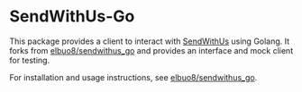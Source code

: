 # SendWithUs-Go

This package provides a client to interact with [SendWithUs](https://sendwithus.com) using Golang. It forks from [elbuo8/sendwithus_go](https://github.com/elbuo8/sendwithus_go) and provides an interface and mock client for testing.

For installation and usage instructions, see [elbuo8/sendwithus_go](https://github.com/elbuo8/sendwithus_go).
